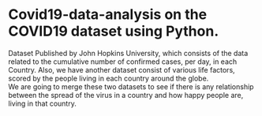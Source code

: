 # Covid19-data-analysis on the COVID19 dataset using Python. 
Dataset Published by John Hopkins University, which consists of the data related to the cumulative number of confirmed cases, per day, in each Country. Also, 
we have another dataset consist of various life factors, scored by the people living in each country around the globe.  
We are going to merge these two datasets to see if there is any relationship between the spread of the virus in a country and how happy people are, living in that country.
